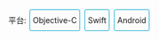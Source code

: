 <div class="integration-toggler">
<style>
.integration-toggler {
  margin-bottom: 10px;
}
.integration-toggler a {
  display: inline-block;
  padding: 10px 5px;
  margin: 2px;
  border: 1px solid #05A5D1;
  border-radius: 3px;
  text-decoration: none !important;
}
.display-platform-objc .integration-toggler .button-objc,
.display-platform-swift .integration-toggler .button-swift,
.display-platform-android .integration-toggler .button-android {
  background-color: #05A5D1;
  color: white;
}
.md-block { display: none; }
.md-block img { max-width:650px; }
.display-platform-objc .objc,
.display-platform-swift .swift,
.display-platform-android .android {
  display: block;
}
</style>
<span>平台:</span>
<a class="button-objc" onclick="display('platform', 'objc')">Objective-C</a>
<a class="button-swift" onclick="display('platform', 'swift')">Swift</a>
<a class="button-android" onclick="display('platform', 'android')">Android</a>
</div>
<div markdown class="md-block objc swift android">

## 核心概念

如果你正准备从头开始制作一个新的应用，那么React Native会是个非常好的选择。但如果你只想给现有的原生应用中添加一两个视图或是业务流程，React Native也同样不在话下。只需简单几步，你就可以给原有应用加上新的基于React Native的特性、画面和视图等。

</div>
<div markdown class="md-block objc swift">

把React Native组件集成到iOS集成应用中有如下几个主要步骤：

1. 首先当然要了解你要集成的React Native组件。
2. 创建一个`Podfile`，在其中以`subspec`的形式填写所有你要集成的React Native的组件。
3. 创建js文件，编写React Native组件的js代码。
4. 添加一个事件处理函数，用于创建一个`RCTRootView`。这个`RCTRootView`正是用来承载你的React Native组件的，而且它必须对应你在`index.js`中使用`AppRegistry`注册的模块名字。
5. 启动React Native的Packager服务，运行应用。
6. 根据需要添加更多React Native的组件。
7. [调试](debugging.html)。
8. 准备[部署发布](running-on-device-ios.html) （可以使用`node_modules/react-native/scripts/react-native-xcode.sh`脚本）。
9. 发布应用，升职加薪，走向人生巅峰！😘

</div>
<div markdown class="md-block android">

把React Native组件集成到Android应用中有如下几个主要步骤：

1. 首先当然要了解你要集成的React Native组件。
2. 在Android项目根目录中使用npm来安装`react-native` ，这样同时会创建一个`node_modules/`的目录。
3. 创建js文件，编写React Native组件的js代码。
4. 在`build.gradle`文件中添加`com.facebook.react:react-native:+`，以及一个指向`node_nodules/`目录中的`react-native`预编译库的`maven`路径。
5. 创建一个React Native专属的`Activity`，在其中再创建`ReactRootView`。
6. 启动React Native的Packager服务，运行应用。
7. 根据需要添加更多React Native的组件。
8. 在真机上[运行](running-on-device-android.html)、[调试](debugging.html)。
9. [打包](signed-apk-android.html)。
10. 发布应用，升职加薪，走向人生巅峰！😘

</div>
<div markdown class="md-block objc swift android">

## 开发环境准备  

</div>
<div markdown class="md-block android">

首先按照[开发环境搭建教程](getting-started.html)来安装React Native在安卓平台上所需的一切依赖软件（比如`npm`）。

### 1. 设置项目目录结构

首先创建一个空目录用于存放React Native项目，然后在其中创建一个`/android`子目录，把你现有的Android项目拷贝到`/android`子目录中。

</div>
<div markdown class="md-block objc swift">

首先按照[开发环境搭建教程](getting-started.html)来安装React Native在iOS平台上所需的一切依赖软件（比如`npm`）。

### 1. 设置项目目录结构

首先创建一个空目录用于存放React Native项目，然后在其中创建一个`/ios`子目录，把你现有的iOS项目拷贝到`/ios`子目录中。

</div>
<div markdown class="md-block objc swift android">

### 2. 安装JavaScript依赖包

在项目根目录下创建一个名为`package.json`的空文本文件，然后填入以下内容：

```
{
  "name": "MyReactNativeApp",
  "version": "0.0.1",
  "private": true,
  "scripts": {
    "start": "node node_modules/react-native/local-cli/cli.js start"
  },
  "dependencies": {
    "react": "16.0.0-alpha.6",
    "react-native": "0.44.3"
  }
}
```

> 示例中的`version`字段没有太大意义（除非你要把你的项目发布到npm仓库）。`scripts`中是用于启动packager服务的命令。`dependencies`中的react和react-native的版本取决于你的具体需求。一般来说我们推荐使用最新版本。你可以使用`npm info react`和`npm info react-native`来查看当前的最新版本。另外，react-native对react的版本有严格要求，高于或低于某个范围都不可以。本文无法在这里列出所有react native和对应的react版本要求，只能提醒读者先尝试执行npm install，然后注意观察安装过程中的报错信息，例如`require react@某.某.某版本, but none was installed`，然后根据这样的提示，执行`npm i -S react@某.某.某版本`。如果你使用多个第三方依赖，可能这些第三方各自要求的react版本有所冲突，此时应优先满足`react-native`所需要的`react`版本。其他第三方能用则用，不能用则只能考虑选择其他库。

接下来我们使用npm（node包管理器，Node package manager）来安装React和React Native模块。
请打开一个终端/命令提示行，进入到项目目录中（即包含有package.json文件的目录），然后运行下列命令来安装：

```bash
$ npm install
```

这些模块会被安装到项目根目录下的`node_modules/`目录中（所有通过npm install命令安装的模块都会放在这个目录中。这个目录我们原则上不复制、不移动、不修改、不上传，随用随装）。

<div markdown class="md-block objc swift">

### 3. 安装CocoaPods

[CocoaPods](http://cocoapods.org)是针对iOS和Mac开发的包管理工具。我们用它来把React Native框架的代码下载下来并添加到你当前的项目中。
我们建议使用[Homebrew](http://brew.sh/)来安装CocoaPods。

```bash
$ brew install cocoapods
```

> 从技术上来讲，我们完全可以跳过CocoaPods，但是这样一来我们就需要手工来完成很多配置项。CocoaPods可以帮我们完成这些繁琐的工作。

</div>
<div markdown class="md-block objc swift">

## 把React Native添加到你的应用中

</div>
<div markdown class="md-block objc">

在本教程中我们用于[示范的app](https://github.com/JoelMarcey/iOS-2048)是一个[2048](https://en.wikipedia.org/wiki/2048_(video_game)类型的游戏。下面是这个游戏还没有集成React Native时的主界面：

</div>
<div markdown class="md-block swift">

在本教程中我们用于[示范的app](https://github.com/JoelMarcey/swift-2048)是一个[2048](https://en.wikipedia.org/wiki/2048_(video_game)类型的游戏。下面是这个游戏还没有集成React Native时的主界面：

</div>
<div markdown class="md-block objc swift">

![Before RN Integration](img/react-native-existing-app-integration-ios-before.png)

</div>
<div markdown class="md-block objc swift">

### 配置CocoaPods的依赖

React Native框架整体是作为node模块安装到项目中的。下一步我们需要在CocoaPods的`Podfile`中指定我们所需要使用的组件。

在你开始把React Native集成到你的应用中之前，首先要决定具体整合的是React Native框架中的哪些部分。而这就是`subspec`要做的工作。在创建`Podfile`文件的时候，需要指定具体安装哪些React Native的依赖库。所指定的每一个库就称为一个`subspec`。

可用的`subspec`都列在[`node_modules/react-native/React.podspec`](https://github.com/facebook/react-native/blob/master/React.podspec)中，基本都是按其功能命名的。一般来说你首先需要添加`Core`，这一`subspec`包含了必须的`AppRegistry`、`StyleSheet`、`View`以及其他的一些React Native核心库。如果你想使用React Native的`Text`库（即`<Text>`组件），那就需要添加`RCTText`的`subspec`。同理，`Image`需要加入`RCTImage`，等等。

我们需要在`Podfile`文件中指定所需的`subspec`。创建`Podfile`的最简单的方式就是在`/ios`子目录中使用CocoaPods的`init`命令：

```bash
$ pod init
```

`Podfile`会创建在执行命令的目录中。你需要调整其内容以满足你的集成需求。调整后的`Podfile`的内容看起来类似下面这样：

</div><div markdown class="md-block objc">

```
# target的名字一般与你的项目名字相同
target 'NumberTileGame' do

  # 'node_modules'目录一般位于根目录中
  # 但是如果你的结构不同，那你就要根据实际路径修改下面的`:path`
  pod 'React', :path => '../node_modules/react-native', :subspecs => [
    'Core',
    'CxxBridge', # 如果RN版本 >= 0.45则加入此行
    'DevSupport', # 如果RN版本 >= 0.43，则需要加入此行才能开启开发者菜单
    'RCTText',
    'RCTNetwork',
    'RCTWebSocket', # 这个模块是用于调试功能的
    # 在这里继续添加你所需要的RN模块
  ]
  # 如果你的RN版本 >= 0.42.0，则加入下面这行
  pod "yoga", :path => "../node_modules/react-native/ReactCommon/yoga"

   # 如果RN版本 >= 0.45则加入下面三个第三方编译依赖
  pod 'DoubleConversion', :podspec => '../node_modules/react-native/third-party-podspecs/DoubleConversion.podspec'
  pod 'glog', :podspec => '../node_modules/react-native/third-party-podspecs/glog.podspec'
  pod 'Folly', :podspec => '../node_modules/react-native/third-party-podspecs/Folly.podspec'

end
```

</div><div markdown class="md-block swift">

```
source 'https://github.com/CocoaPods/Specs.git'

# 对于Swift应用来说下面两句是必须的
platform :ios, '8.0'
use_frameworks!

# target的名字一般与你的项目名字相同
target 'swift-2048' do

  # 'node_modules'目录一般位于根目录中
  # 但是如果你的结构不同，那你就要根据实际路径修改下面的`:path`
  pod 'React', :path => '../node_modules/react-native', :subspecs => [
    'Core',
    'CxxBridge', # 如果RN版本 >= 0.45则加入此行
    'DevSupport', # 如果RN版本 >= 0.43，则需要加入此行才能开启开发者菜单
    'RCTText',
    'RCTNetwork',
    'RCTWebSocket', # 这个模块是用于调试功能的
    # 在这里继续添加你所需要的RN模块
  ]
  # 如果你的RN版本 >= 0.42.0，请加入下面这行
  pod "Yoga", :path => "../node_modules/react-native/ReactCommon/yoga"

   # 如果RN版本 >= 0.45则加入下面三个第三方编译依赖
  pod 'DoubleConversion', :podspec => '../node_modules/react-native/third-party-podspecs/DoubleConversion.podspec'
  pod 'GLog', :podspec => '../node_modules/react-native/third-party-podspecs/GLog.podspec'
  pod 'Folly', :podspec => '../node_modules/react-native/third-party-podspecs/Folly.podspec'

end
```

</div><div markdown class="md-block objc swift">

创建好了`Podfile`后，就可以开始安装React Native的pod包了。

```bash
$ pod install
```

然后你应该可以看到类似下面的输出(译注：同样由于众所周知的网络原因，pod install的过程在国内非常不顺利，请自行配备稳定的翻墙工具，或是尝试一些[镜像源](https://www.baidu.com/s?ie=utf-8&f=3&rsv_bp=1&ch=2&tn=98010089_dg&wd=cocoapods%20%E9%95%9C%E5%83%8F&oq=cocoapods%E9%95%9C%E5%83%8F&rsv_pq=8fe4602600052d40&rsv_t=5d9fNEvNrqwcBS3rvMCKw0Cc%2FoW6XdW%2Bm4zks2nF3BxZ6cyWtJx1g%2F39Id6cUzeRTLM&rqlang=cn&rsv_enter=0&inputT=809&rsv_sug3=9&rsv_sug1=7&rsv_sug7=100&prefixsug=cocoapods%20%E9%95%9C%E5%83%8F&rsp=0&rsv_sug4=1010))：

```bash
Analyzing dependencies
Fetching podspec for `React` from `../node_modules/react-native`
Downloading dependencies
Installing React (0.26.0)
Generating Pods project
Integrating client project
Sending stats
Pod installation complete! There are 3 dependencies from the Podfile and 1 total pod installed.
```

</div><div markdown class="md-block swift">

> 如果你看到类似"*The `swift-2048 [Debug]` target overrides the `FRAMEWORK_SEARCH_PATHS` build setting defined in `Pods/Target Support Files/Pods-swift-2048/Pods-swift-2048.debug.xcconfig`. This can lead to problems with the CocoaPods installation*"的警告，请查看Xcode的`Build Settings`中的`Framework Search Paths`选项，确保其中的`Debug`和`Release`都只包含`$(inherited)`。

</div><div markdown class="md-block objc swift">

### 代码集成

现在我们已经准备好了所有依赖，可以开始着手修改原生代码来把React Native真正集成到应用中了。在我们的2048示例中，首先尝试添加一个显示有"High Score"（得分排行榜）的React Native页面。

#### React Native组件

我们首先要写的是"High Score"（得分排行榜）的JavaScript端的代码。

##### 1. 创建一个`index.js`文件

首先在项目根目录下创建一个空的`index.js`文件。（注意在0.49版本之前是index.ios.js文件）

> `index.js`是React Native应用在iOS上的入口文件。而且它是不可或缺的！它可以是个很简单的文件，简单到可以只包含一行`require/import`导入语句。本教程中为了简单示范，把全部的代码都写到了`index.js`里（当然实际开发中我们并不推荐这样做）。

```bash
# 在项目根目录执行以下命令创建文件：
$ touch index.js
```

##### 2. 添加你自己的React Native代码

在`index.js`中添加你自己的组件。这里我们只是简单的添加一个`<Text>`组件，然后用一个带有样式的`<View>`组件把它包起来。

```js

import React from 'react';
import {
  AppRegistry,
  StyleSheet,
  Text,
  View
} from 'react-native';

class RNHighScores extends React.Component {
  render() {
    var contents = this.props["scores"].map(
      score => <Text key={score.name}>{score.name}:{score.value}{"\n"}</Text>
    );
    return (
      <View style={styles.container}>
        <Text style={styles.highScoresTitle}>
          2048 High Scores!
        </Text>
        <Text style={styles.scores}>    
          {contents}
        </Text>
      </View>
    );
  }
}

const styles = StyleSheet.create({
  container: {
    flex: 1,
    justifyContent: 'center',
    alignItems: 'center',
    backgroundColor: '#FFFFFF',
  },
  highScoresTitle: {
    fontSize: 20,
    textAlign: 'center',
    margin: 10,
  },
  scores: {
    textAlign: 'center',
    color: '#333333',
    marginBottom: 5,
  },
});

// 整体js模块的名称
AppRegistry.registerComponent('MyReactNativeApp', () => RNHighScores);
```

> `MyReactNativeApp `是整体js模块（即你所有的js代码）的名称。你在iOS原生代码中添加React Native视图时会用到这个名称。

#### 掌握核心科技： `RCTRootView`

现在我们已经在`index.ios.js`中创建了React Native组件，下一步就是把这个组件添加给一个新的或已有的`ViewController`。 The easiest path to take is to optionally create an event path to your component and then add that component to an existing `ViewController`.

We will tie our React Native component with a new native view in the `ViewController` that will actually host it called `RCTRootView` .

##### 1. Create an Event Path

You can add a new link on the main game menu to go to the "High Score" React Native page.

![Event Path](img/react-native-add-react-native-integration-link.png)

##### 2. 事件处理

We will now add an event handler from the menu link. A method will be added to the main `ViewController` of your application. This is where `RCTRootView` comes into play.

When you build a React Native application, you use the React Native packager to create an `index.bundle` that will be served by the React Native server. Inside `index.bundle` will be our `MyReactNativeApp` module. So, we need to point our `RCTRootView` to the location of the `index.bundle` resource (via `NSURL`) and tie it to the module.

We will, for debugging purposes, log that the event handler was invoked. Then, we will create a string with the location of our React Native code that exists inside the `index.bundle`. Finally, we will create the main `RCTRootView`. Notice how we provide `MyReactNativeApp` as the `moduleName` that we created [above](#the-react-native-component) when writing the code for our React Native component.

</div><div markdown class="md-block objc">

首先导入`RCTRootView`的头文件。

```objectivec
#import <React/RCTRootView.h>
```

> 这里的`initialProperties` are here for illustration purposes so we have some data for our high score screen. In our React Native component, we will use `this.props` to get access to that data.

```
- (IBAction)highScoreButtonPressed:(id)sender {
    NSLog(@"High Score Button Pressed");
    NSURL *jsCodeLocation = [NSURL
                             URLWithString:@"http://localhost:8081/index.bundle?platform=ios"];
    RCTRootView *rootView =
      [[RCTRootView alloc] initWithBundleURL : jsCodeLocation
                           moduleName        : @"MyReactNativeApp"
                           initialProperties :
                             @{
                               @"scores" : @[
                                 @{
                                   @"name" : @"Alex",
                                   @"value": @"42"
                                  },
                                 @{
                                   @"name" : @"Joel",
                                   @"value": @"10"
                                 }
                               ]
                             }
                           launchOptions    : nil];
    UIViewController *vc = [[UIViewController alloc] init];
    vc.view = rootView;
    [self presentViewController:vc animated:YES completion:nil];
}
```

> Note that `RCTRootView initWithURL` starts up a new JSC VM. To save resources and simplify the communication between RN views in different parts of your native app, you can have multiple views powered by React Native that are associated with a single JS runtime. To do that, instead of using `[RCTRootView alloc] initWithURL`, use [`RCTBridge initWithBundleURL`](https://github.com/facebook/react-native/blob/master/React/Base/RCTBridge.h#L93) to create a bridge and then use `RCTRootView initWithBridge`.

</div><div markdown class="md-block swift">

首先`import`导入`React`库。

```
import React
```

> The `initialProperties` are here for illustration purposes so we have some data for our high score screen. In our React Native component, we will use `this.props` to get access to that data.

```
@IBAction func highScoreButtonTapped(sender : UIButton) {
  NSLog("Hello")
  let jsCodeLocation = URL(string: "http://localhost:8081/index.bundle?platform=ios")
  let mockData:NSDictionary = ["scores":
      [
          ["name":"Alex", "value":"42"],
          ["name":"Joel", "value":"10"]
      ]
  ]

  let rootView = RCTRootView(
      bundleURL: jsCodeLocation,
      moduleName: "MyReactNativeApp",
      initialProperties: mockData as [NSObject : AnyObject],
      launchOptions: nil
  )
  let vc = UIViewController()
  vc.view = rootView
  self.present(vc, animated: true, completion: nil)
}
```

> 注意`RCTRootView bundleURL` starts up a new JSC VM. To save resources and simplify the communication between RN views in different parts of your native app, you can have multiple views powered by React Native that are associated with a single JS runtime. To do that, instead of using `RCTRootView bundleURL`, use [`RCTBridge initWithBundleURL`](https://github.com/facebook/react-native/blob/master/React/Base/RCTBridge.h#L93) to create a bridge and then use `RCTRootView initWithBridge`.

</div><div markdown class="md-block objc">

> When moving your app to production, the `NSURL` can point to a pre-bundled file on disk via something like `[[NSBundle mainBundle] URLForResource:@"main" withExtension:@"jsbundle"];`. You can use the `react-native-xcode.sh` script in `node_modules/react-native/packager/` to generate that pre-bundled file.

</div><div markdown class="md-block swift">

> When moving your app to production, the `NSURL` can point to a pre-bundled file on disk via something like `let mainBundle = NSBundle(URLForResource: "main" withExtension:"jsbundle")`. You can use the `react-native-xcode.sh` script in `node_modules/react-native/packager/` to generate that pre-bundled file.

</div><div markdown class="md-block objc swift">

##### 3. Wire Up

Wire up the new link in the main menu to the newly added event handler method.

![Event Path](img/react-native-add-react-native-integration-wire-up.png)

> One of the easier ways to do this is to open the view in the storyboard and right click on the new link. Select something such as the `Touch Up Inside` event, drag that to the storyboard and then select the created method from the list provided.

### 测试集成结果

You have now done all the basic steps to integrate React Native with your current application. Now we will start the React Native packager to build the `index.bundle` packager and the server running on `localhost` to serve it.

##### 1. 添加App Transport Security例外

Apple现在默认会阻止读取不安全的HTTP链接。所以我们需要把本地运行的Packager服务添加到`Info.plist`的例外中，以便能正常访问Packager服务：

```xml
<key>NSAppTransportSecurity</key>
<dict>
    <key>NSExceptionDomains</key>
    <dict>
        <key>localhost</key>
        <dict>
            <key>NSTemporaryExceptionAllowsInsecureHTTPLoads</key>
            <true/>
        </dict>
    </dict>
</dict>
```

> App Transport Security对于用户来说是有利的。所以最好记得在发布之前重新启用这些安全限制。

##### 2. 运行Packager

要运行应用，首先需要启动开发服务器（即Packager，它负责实时监测js文件的变动并实时打包，输出给客户端运行）。具体只需简单进入到项目根目录中，然后运行：

```bash
$ npm start
```

> Packager只是在开发时需要，便于你快速开发迭代。在正式发布应用时，所有的js文件都会被打包为一整个jsbundle文件离线运行，此时客户端不再需要Packager服务。

##### 3. 运行应用

如果你使用的是Xcode，那么照常编译和运行应用即可。如果你没有使用Xcode（但是你仍然必须安装Xcode），则可以在命令行中使用以下命令来运行应用：

```bash
# 在项目的根目录中执行：
$ react-native run-ios
```

In our sample application, you should see the link to the "High Scores" and then when you click on that you will see the rendering of your React Native component.

Here is the *native* application home screen:

![Home Screen](img/react-native-add-react-native-integration-example-home-screen.png)

Here is the *React Native* high score screen:

![High Scores](img/react-native-add-react-native-integration-example-high-scores.png)

> If you are getting module resolution issues when running your application please see [this GitHub issue](https://github.com/facebook/react-native/issues/4968) for information and possible resolution. [This comment](https://github.com/facebook/react-native/issues/4968#issuecomment-220941717) seemed to be the latest possible resolution.

### 看一下完整的代码变更

注意：以下的代码变更过程可能并不符合最新的React Native版本。请自行甄别。

</div><div markdown class="md-block objc">

你可以在这个[GitHub提交记录](https://github.com/JoelMarcey/iOS-2048/commit/9ae70c7cdd53eb59f5f7c7daab382b0300ed3585)里查看一次完整的集成过程具体有哪些代码/文件变更。

</div><div markdown class="md-block swift">

你可以在这个[GitHub提交记录](https://github.com/JoelMarcey/swift-2048/commit/13272a31ee6dd46dc68b1dcf4eaf16c1a10f5229)里查看一次完整的集成过程具体有哪些代码/文件变更。

</div><div markdown class="md-block android">

## 把React Native添加到你的应用中

### 配置maven

在你的app中 `build.gradle` 文件中添加 React Native 依赖:

```
 dependencies {
     ...
     compile "com.facebook.react:react-native:+" // From node_modules.
 }
```

> 如果想要指定特定的React Native版本，可以用具体的版本号替换 `+`，当然前提是你从npm里下载的是这个版本 。

在项目的 `build.gradle` 文件中为 React Native 添加一个 maven 依赖的入口，必须写在 "allprojects" 代码块中:

```
allprojects {
    repositories {
        ...
        maven {
            // All of React Native (JS, Android binaries) is installed from npm
            url "$rootDir/../node_modules/react-native/android"
        }
    }
    ...
}
```

> 确保依赖路径的正确！以免在 Android Studio 运行Gradle同步构建时抛出 “Failed to resolve: com.facebook.react:react-native:0.x.x" 异常。

### 配置权限

接着，在 `AndroidManifest.xml` 清单文件中声明网络权限:

    <uses-permission android:name="android.permission.INTERNET" />

如果需要访问 `DevSettingsActivity` 界面（即开发者菜单），则还需要在 `AndroidManifest.xml` 中声明:

    <activity android:name="com.facebook.react.devsupport.DevSettingsActivity" />


开发者菜单一般仅用于在开发时从Packager服务器刷新JavaScript代码，所以在正式发布时你可以去掉这一权限。

### 代码集成

Now we will actually modify the native Android application to integrate React Native.


#### React Native组件

我们首先要写的是"High Score"（得分排行榜）的JavaScript端的代码。

##### 1. 创建一个`index.js`文件

首先在项目根目录中创建一个空的`index.js`文件。(注意在0.49版本之前是index.android.js文件)

> `index.js`是React Native应用在Android上的入口文件。而且它是不可或缺的！它可以是个很简单的文件，简单到可以只包含一行`require/import`导入语句。本教程中为了简单示范，把全部的代码都写到了`index.js`里（当然实际开发中我们并不推荐这样做）。


##### 2. 添加你自己的React Native代码

在`index.js`中添加你自己的组件。这里我们只是简单的添加一个`<Text>`组件，然后用一个带有样式的`<View>`组件把它包起来。

```js

import React from 'react';
import {
  AppRegistry,
  StyleSheet,
  Text,
  View
} from 'react-native';

class HelloWorld extends React.Component {
  render() {
    return (
      <View style={styles.container}>
        <Text style={styles.hello}>Hello, World</Text>
      </View>
    )
  }
}
var styles = StyleSheet.create({
  container: {
    flex: 1,
    justifyContent: 'center',
  },
  hello: {
    fontSize: 20,
    textAlign: 'center',
    margin: 10,
  },
});

AppRegistry.registerComponent('MyReactNativeApp', () => HelloWorld);
```

##### 3. 配置权限以便开发中的红屏错误能正确显示

如果你的应用会运行在Android 6.0（API level 23）或更高版本，请确保你在开发版本中有打开`悬浮窗(overlay)`权限。你可以在代码中使用`Settings.canDrawOverlays(this);`来检查。之所以需要这一权限，是因为我们会把开发中的报错显示在悬浮窗中（仅在开发阶段需要）。在Android 6.0（API level 23）中用户需要手动同意授权。具体请求授权的做法是在`onCreate()`中添加如下代码。其中`OVERLAY_PERMISSION_REQ_CODE`是用于回传授权结果的字段。

```java
if (Build.VERSION.SDK_INT >= Build.VERSION_CODES.M) {
    if (!Settings.canDrawOverlays(this)) {
        Intent intent = new Intent(Settings.ACTION_MANAGE_OVERLAY_PERMISSION,
                                   Uri.parse("package:" + getPackageName()));
        startActivityForResult(intent, OVERLAY_PERMISSION_REQ_CODE);
    }
}
```

Finally, the `onActivityResult()` method (as shown in the code below) has to be overridden to handle the permission Accepted or Denied cases for consistent UX.

```java
@Override
protected void onActivityResult(int requestCode, int resultCode, Intent data) {
    if (requestCode == OVERLAY_PERMISSION_REQ_CODE) {
        if (Build.VERSION.SDK_INT >= Build.VERSION_CODES.M) {
            if (!Settings.canDrawOverlays(this)) {
                // SYSTEM_ALERT_WINDOW permission not granted...
            }
        }
    }
}
```


#### 掌握核心科技：`ReactRootView`

我们还需要添加一些原生代码来启动React Native的运行时环境并让它开始渲染。首先需要在一个`Activity`中创建一个`ReactRootView`对象，然后在这个对象之中启动React Native应用，并将它设为界面的主视图。

> 如果你想在安卓5.0以下的系统上运行，请用 `com.android.support:appcompat` 包中的 `AppCompatActivity` 代替 `Activity` 。


```java
public class MyReactActivity extends Activity implements DefaultHardwareBackBtnHandler {
    private ReactRootView mReactRootView;
    private ReactInstanceManager mReactInstanceManager;

    @Override
    protected void onCreate(Bundle savedInstanceState) {
        super.onCreate(savedInstanceState);

        mReactRootView = new ReactRootView(this);
        mReactInstanceManager = ReactInstanceManager.builder()
                .setApplication(getApplication())
                .setBundleAssetName("index.android.bundle")
                .setJSMainModulePath("index")
                .addPackage(new MainReactPackage())
                .setUseDeveloperSupport(BuildConfig.DEBUG)
                .setInitialLifecycleState(LifecycleState.RESUMED)
                .build();

        // 注意这里的MyReactNativeApp必须对应“index.js”中的
        // “AppRegistry.registerComponent()”的第一个参数
        mReactRootView.startReactApplication(mReactInstanceManager, "MyReactNativeApp", null);  

        setContentView(mReactRootView);
    }

    @Override
    public void invokeDefaultOnBackPressed() {
        super.onBackPressed();
    }
}
```

如果你使用的是 Android Studio , 可以使用`Alt + Enter`快捷键来自动为MyReactActivity类补上缺失的import语句。注意`BuildConfig`应该是在你自己的包中自动生成，无需额外引入。千万不要从`com.facebook...`的包中引入！

我们需要把 `MyReactActivity` 的主题设定为 `Theme.AppCompat.Light.NoActionBar` ，因为里面有许多组件都使用了这一主题。

 ```xml
 <activity
   android:name=".MyReactActivity"
   android:label="@string/app_name"
   android:theme="@style/Theme.AppCompat.Light.NoActionBar">
 </activity>
 ```

> 一个`ReactInstanceManager`可以在多个activities或fragments间共享。 You will want to make your own `ReactFragment` or `ReactActivity` and have a singleton *holder* that holds a `ReactInstanceManager`. When you need the `ReactInstanceManager` (e.g., to hook up the `ReactInstanceManager` to the lifecycle of those Activities or Fragments) use the one provided by the singleton.

下一步我们需要把一些activity的生命周期回调传递给`ReactInstanceManager`：

```java
@Override
protected void onPause() {
    super.onPause();

    if (mReactInstanceManager != null) {
        mReactInstanceManager.onHostPause(this);
    }
}

@Override
protected void onResume() {
    super.onResume();

    if (mReactInstanceManager != null) {
        mReactInstanceManager.onHostResume(this, this);
    }
}

@Override
protected void onDestroy() {
    super.onDestroy();

    if (mReactInstanceManager != null) {
        mReactInstanceManager.onHostDestroy();
    }
}
```

我们还需要把后退按钮事件传递给React Native：

```java
@Override
 public void onBackPressed() {
    if (mReactInstanceManager != null) {
        mReactInstanceManager.onBackPressed();
    } else {
        super.onBackPressed();
    }
}
```

This allows JavaScript to control what happens when the user presses the hardware back button (e.g. to implement navigation). When JavaScript doesn't handle a back press, your `invokeDefaultOnBackPressed` method will be called. By default this simply finishes your `Activity`.

Finally, we need to hook up the dev menu. By default, this is activated by (rage) shaking the device, but this is not very useful in emulators. So we make it show when you press the hardware menu button (use `Ctrl + M` if you're using Android Studio emulator):

```java
@Override
public boolean onKeyUp(int keyCode, KeyEvent event) {
    if (keyCode == KeyEvent.KEYCODE_MENU && mReactInstanceManager != null) {
        mReactInstanceManager.showDevOptionsDialog();
        return true;
    }
    return super.onKeyUp(keyCode, event);
}
```

现在activity已就绪，可以运行一些JavaScript代码了。

### 测试集成结果

You have now done all the basic steps to integrate React Native with your current application. Now we will start the React Native packager to build the `index.bundle` package and the server running on localhost to serve it.

##### 1. 运行Packager

运行应用首先需要启动开发服务器（Packager）。你只需在项目根目录中执行以下命令即可：

    $ npm start

##### 2. 运行你的应用

保持packager的窗口运行不要关闭，然后像往常一样编译运行你的Android应用(在命令行中执行`./gradlew installDebug`或是在Android Studio中编译运行)。

> 如果你是使用Android Studio来编译运行，有可能会导致packager报错退出。这种情况下你需要安装[watchman](https://facebook.github.io/watchman/)。但是watchman目前没有稳定的Windows版本，所以在Windows下这种崩溃情况暂时没有特别好的解决方案。

编译执行一切顺利进行之后，在进入到MyReactActivity时应该就能立刻从packager中读取JavaScript代码并执行和显示：

![Screenshot](img/EmbeddedAppAndroid.png)

### 在Android Studio中打包

你也可以使用Android Studio来打release包！其步骤基本和原生应用一样，只是在每次编译打包之前需要先执行js文件的打包(即生成离线的jsbundle文件)。具体的js打包命令如下：

    $ react-native bundle --platform android --dev false --entry-file index.js --bundle-output android/com/your-company-name/app-package-name/src/main/assets/index.android.bundle --assets-dest android/com/your-company-name/app-package-name/src/main/res/

注意把上述命令中的路径替换为你实际项目的路径。如果assets目录不存在，则需要提前自己创建一个。

然后在Android Studio中正常生成release版本即可！
</div>
<div markdown class="md-block android objc swift">

### 然后呢？

然后就可以开发啦~可是我完全不会React Native怎么办？

我们建议你先通读本站的所有文档，看看博客，看看论坛。如果觉得知识太零散，不够系统，那么你也可以考虑下购买我们的[入门课程](https://ke.qq.com/course/197101)（链接里有目录，目录里有一些免费试听内容）。

</div>
<script class="markdown-script">
window.display = function (type, value) {
  var container = document.querySelector('.md-block').parentNode;
  container.className = 'display-' + type + '-' + value + ' ' +
    container.className.replace(RegExp('display-' + type + '-[a-z]+ ?'), '');
}

// If we are coming to the page with a hash in it (i.e. from a search, for example), try to get
// us as close as possible to the correct platform and dev os using the hashtag and block walk up.
var foundHash = false;
if (window.location.hash !== '' && window.location.hash !== 'content') { // content is default
  var hashLinks = document.querySelectorAll('a.hash-link');
  for (var i = 0; i < hashLinks.length && !foundHash; ++i) {
    if (hashLinks[i].hash === window.location.hash) {
      var parent = hashLinks[i].parentElement;
      while (parent) {
        if (parent.tagName === 'BLOCK') {
          var targetPlatform = null;
          // Could be more than one target platform, but just choose some sort of order
          // of priority here.

          // Target Platform
          if (parent.className.indexOf('objc') > -1) {
            targetPlatform = 'objc';
          } else if (parent.className.indexOf('swift') > -1) {
            targetPlatform = 'swift';
          } else if (parent.className.indexOf('android') > -1) {
            targetPlatform = 'android';
          } else {
            break; // assume we don't have anything.
          }
          // We would have broken out if both targetPlatform and devOS hadn't been filled.
          display('platform', targetPlatform);
          foundHash = true;
          break;
        }
        parent = parent.parentElement;
      }
    }
  }
}
// Do the default if there is no matching hash
if (!foundHash) {
  var isMac = navigator.platform === 'MacIntel';
  display('platform', isMac ? 'objc' : 'android');
}
</script>
